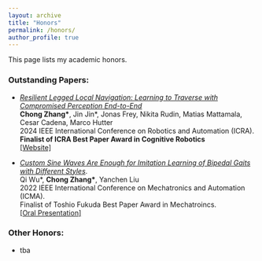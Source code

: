 ```yaml
---
layout: archive
title: "Honors"
permalink: /honors/
author_profile: true
---
```


<div class="wordwrap">This page lists my academic honors.
</div>



### Outstanding Papers:  


+ [_Resilient Legged Local Navigation: Learning to Traverse with Compromised Perception End-to-End_](https://arxiv.org/pdf/2310.03581.pdf)  
  **Chong Zhang\***, Jin Jin\*, Jonas Frey, Nikita Rudin, Matias Mattamala, Cesar Cadena, Marco Hutter  
  2024 IEEE International Conference on Robotics and Automation (ICRA).   
  **Finalist of ICRA Best Paper Award in Cognitive Robotics**      
  [\[Website\]](https://sites.google.com/leggedrobotics.com/resilient-navigation)



+ [_Custom Sine Waves Are Enough for Imitation Learning of Bipedal Gaits with Different Styles_](https://arxiv.org/pdf/2204.04157.pdf).  
  Qi Wu\*, **Chong Zhang\***, Yanchen Liu  
  2022 IEEE International Conference on Mechatronics and Automation (ICMA).  
  Finalist of Toshio Fukuda Best Paper Award in Mechatroincs.  
  [\[Oral Presentation\]](/files/icma2022oral_compressed.pdf)           


### Other Honors:   

+ tba 
